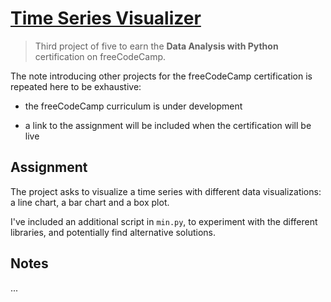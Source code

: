 # [Time Series Visualizer](https://repl.it/@borntofrappe/fcc-time-series-visualizer)

> Third project of five to earn the **Data Analysis with Python** certification on freeCodeCamp.

The note introducing other projects for the freeCodeCamp certification is repeated here to be exhaustive:

- the freeCodeCamp curriculum is under development

- a link to the assignment will be included when the certification will be live

## Assignment

The project asks to visualize a time series with different data visualizations: a line chart, a bar chart and a box plot.

I've included an additional script in `min.py`, to experiment with the different libraries, and potentially find alternative solutions.

## Notes

...

<!--

### os

This is unrelated to the project, but for local development, the os module allows to point toward the csv file in the current directory.

### Import data

The project adds two details:

1.  parse the dates

    By default pandas reads the column with a type of object. It is only true the appropriate keyword argument that the column(s) is parsed with the desired data type.

    ```py
    df = pd.read_csv(dir + '/' + 'data.csv', parse_dates=["date"])
    print(df.dtypes)
    """
    date     datetime64[ns]
    value             int64
    dtype: object
    """
    ```

2.  use the date column for the index of the dataframe

    The docs specify the `index_col` keyword argument.

    ```py
    df = pd.read_csv(dir + '/' + 'data.csv', index_col="date", parse_dates=["date"])
    print(df.head())
    """
                value
    date
    2016-05-09   1201
    2016-05-10   2329
    2016-05-11   1716
    2016-05-12  10539
    2016-05-13   6933
    """
    ```

### Clean data

Clean the data by filtering out days when the page views were in the top or bottom 2.5%.

The `quantile` function allows to specify the desired thresholds.

```py
lower_threshold = df["value"].quantile(0.025)
upper_threshold = df["value"].quantile(0.975)
print(lower_threshold) # 17876.4
print(upper_threshold) # 177613.075
```

To clean the data, use the `&` and operator to consider the values which are in the `[lower_threshold, upper_threshold]` range.

```py
df_clean = df[(df["value"] > lower_threshold) &
              (df["value"] < upper_threshold)]
print(len(df)) # 1304
print(len(df_clean)) # 1238
```

### Line plot

Map the values with a line plot. The title should be "Daily freeCodeCamp Forum Page Views 5/2016-12/2019". The label on the x axis should be "Date" and the label on the y axis should be "Page Views".

seaborn provides the `lineplot` function, which handily plots the time series by specifying the `x` and `y` keyword arguments.

Start by setting up a figure with matplotlib

```py
fig = plt.figure(figsize=(16, 5))
```

Plot the data with seaborn, and keep a reference to the ax in which the visualization is created

```py
ax = sns.lineplot(x=df_clean.index, y=df_clean["value"])
```

In this manner, you can update the title and axes' labels with the `.set()` function. Individually:

```py
ax.set_title("Daily freeCodeCamp Forum Page Views 5/2016-12/2019")
ax.set_xlabel("Date")
ax.set_ylabel("Page Views")
```

Or with a single `.set` describing the values through keyword arguments.

```py
ax.set(title="Daily freeCodeCamp Forum Page Views 5/2016-12/2019", xlabel="Date", ylabel="Page Views")
```

### Bar chart

Map the values with a bar chart. Show average daily page views for each month, and group the columns by year. The legend should show month labels and have a title of "Months". For the chart, the label on the x axis should be "Years" and the label on the y axis should be "Average Page Views".

Creating the bar chart took a lot of trial and error. Ultimately, I found a couple of different ways to create the same plot, and I'd like to detail both for posterity's sake.

#### Copy

Start by copying the dataframe, to avoid altering the original one.

```py
df_copy = df_clean.copy()
```

#### Group

The visualization needs to plot one bar for each month. To group the observations by month, use `pd.Grouper`. The function allows to resample the observations with a given frequency. In this instance, on a monthly basis.

```py
df_group = df_copy.groupby(pd.Grouper(freq="M"))
```

You can achieve a similar result using a list and the index column.

```py
df_group = df_copy.groupby([df_copy.index.year, df_copy.index.month])
```

However, this introduces a new hurdle in that the index column is no longer represented by a DatetimeIndex, but a MultiIndex.

In the first instance the index is represented by a list of dates (`['2016-05-31', '2016-06-30', '2016-07-31', '2016-08-31'...`). In the second instance, by a list of tuples (`(2016, 5), (2016, 6), (2016, 7), (2016, 8),`).

To later add a column for the year and month, it is more convenient to keep the date syntax.

That being said, once the dataframe is "grouped", so to speak, you can highlight the groups using the `.head()` function.

```py
print(df_group.head(1))
"""
             value
date
2016-05-19   19736
2016-06-07   18335
2016-07-01   28372
"""
```

Notice how the `head()` method is not showing the elements at the top of the dataframe, but the elements at the top _of every group_: may 2016, june 2016, and so forth.

Operations like `sum` now work on a group level instead of considering the entire dataframe. In other words, if `df_clean.sum()` would tally all the values, `df_group.sum()` would do so for the values of groups, distinctly.

```py
print(df_clean.sum())
"""
value    78068463
dtype: int64
"""
print(df_group.sum())
"""
              value
date
2016-05-31    97162
2016-06-30   415627
2016-07-31   675071
2016-08-31   962525
2016-09-30  1244306
...
"""
```

`sum`, or in the instance of the project, `mean` to compute the average.

```py
df_bar = df_group.mean()
print(df_bar)
"""
                    value
date
2016-05-31   19432.400000
2016-06-30   21875.105263
2016-07-31   24109.678571
2016-08-31   31049.193548
2016-09-30   41476.866667
"""
```

That bar chart needs to distinguish the observations on the basis of the month (for the colo), and year (for the position on the `x` axis).

From the grouped dataframe, you can do so using the `index`, or, alternatively, specifying a column for the date object itself.

#### Datetime index

Using the index, you can add the year value and the name of the month using the following syntax.

```py
df_bar["month"] = df_bar.index.month_name()
df_bar["year"] = df_bar.index.year
print(df_bar.head(2))
"""
                   value month  year
date
2016-05-31  19432.400000   May  2016
2016-06-30  21875.105263  June  2016
"""
```

#### date column (alternative)

Without using the `index`, you can actually create a dataframe in which the date is represented in its own column.

```py
df_bar = df_bar.reset_index()
print(df_bar.head(2))
"""
        date         value
0 2016-05-31  19432.400000
1 2016-06-30  21875.105263
"""
```

The year and month can be then included using the `dt.strftime` construct provided by the pandas library

```py
df_bar["month"] = df_bar["date"].dt.strftime("%B")
df_bar["year"] = df_bar["date"].dt.strftime("%Y")
"""
        date         value month  year
0 2016-05-31  19432.400000   May  2016
1 2016-06-30  21875.105263  June  2016
"""
```

As you can see, the dataframe is eerily similar. You just need to pay attention that the `date` is represented as in the index, or in its own column.

#### barplot

With the dataframe now describing the desired structure, seaborn plots a bar plot through the `barplot` function.

```py
months = ['January', 'February', 'March', 'April', 'May', 'June', 'July', 'August', 'September', 'October', 'November', 'December']

fig = plt.figure(figsize=(10, 8))

# bar plot

fig.savefig(dir + '/' + './bar_plot.png')
```

`months` is included to specify the order of the legend and the order in which the bar are positioned. The rest of the code sets up a figure, which is then saved locally.

For the bar plot, specify the appearance of the plot through its several, foundational attributes:

```py
sns.barplot(x="year", y="value", hue="month", hue_order=months, data=df_bar)
```

From the left:

- `x="year"` allows to separate the visualization horizontally and according to the year value.

- `y="value"` details the height of the bars

- `hue="month"` makes it possible to distinguish the bar according to the color. Color which is associated to the month value

- `hue_order=months` allows to have the bars, and the legend, start with January and end in December. Without its mention, the first month would be May, since this is the value for the first data point.

This takes care of the bar plot. To change the appearance of the axes & legend, keep a reference to the current ax by storing the return value of the `barplot` function.

```py
ax = sns.barplot()
```

From this ax, you can change the axes and legend with the associated function.

```py
ax.set(xlabel="Years", ylabel="Average Page Views")
ax.legend(title="Months", loc="upper left")
```

### Box plot

Draw two adjacent box plots, to show how the values are distributed within a given year or month and how it compares over time. The title of the first chart should be "Year-wise Box Plot (Trend)" and the title of the second chart should be "Month-wise Box Plot (Seasonality)". Make sure the month labels on bottom start at "Jan" and the axes are labeled correctly.

## Docs

Docs and resources which aided the development of the project.

- [pandas read_csv](https://pandas.pydata.org/pandas-docs/stable/reference/api/pandas.read_csv.html)

- [pandas quantile](https://pandas.pydata.org/pandas-docs/stable/reference/api/pandas.DataFrame.quantile.html)

- [pandas grouper](https://pandas.pydata.org/pandas-docs/stable/reference/api/pandas.Grouper.html) -->
